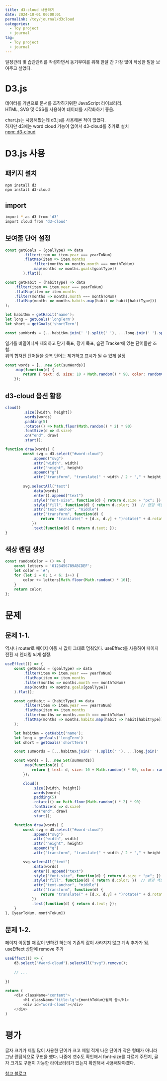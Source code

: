 ```yaml
---
title: d3-cloud 사용하기
date: 2024-10-01 00:00:01
permalink: /toy/journal/d3cloud
categories:
  - Toy project
  - journal
tag:
  - Toy project
  - journal
---
```


일정관리 및 습관관리를 작성하면서 동기부여를 위해 한달 간 가장 많이 작성한 말을 보여주고 싶었다.

# D3.js
데이터를 기반으로 문서를 조작하기위한 JavaScript 라이브러리.<br/>
HTML, SVG 및 CSS를 사용하여 데이터를 시각화하기 좋음.

chart.js는 사용해봤는데 d3.js를 사용해본 적이 없었다.<br/>
하지만 d3에는 word cloud 기능이 없어서 d3-cloud를 추가로 설치<br/>
[npm: d3-cloud](https://www.npmjs.com/package/d3-cloud)

# D3.js 사용
## 패키지 설치
```bash
npm install d3
npm install d3-cloud
```

## import
```bash
import * as d3 from 'd3'
import cloud from 'd3-cloud'
```

## 보여줄 단어 설정
```javascript
const getGoals = (goalType) => data
		.filter(item => item.year === yearToNum)
		.flatMap(item => item.months
		    .filter(months => months.month === monthToNum)
		    .map(months => months.goals[goalType])
		).flat();

const getHabit = (habitType) => data
    .filter(item => item.year === yearToNum)
    .flatMap(item => item.months
    .filter(months => months.month === monthToNum)
    .flatMap(months => months.habits.map(habit => habit[habitType]))
);

let habitNm = getHabit('name');
let long = getGoals('longTerm')
let short = getGoals('shortTerm')

const sumWords = [...habitNm.join(' ').split(' '), ...long.join(' ').split(' '), ...short.join(' ').split(' ')]
```

일기를 비밀이니까 제외하고 단기 목표, 장기 목표, 습관 Tracker에 있는 단어들만 조합.<br/>
위의 합쳐진 단어들을 중복 단어는 제거하고 표시가 될 수 있게 설정

```javascript
const words = [...new Set(sumWords)]
    .map(function(d) {
        return { text: d, size: 10 + Math.random() * 90, color: randomColor() };
    });
```

## d3-cloud 옵션 활용
```javascript
cloud()
		.size([width, height])
		.words(words)
		.padding(5)
		.rotate(() => Math.floor(Math.random() * 2) * 90)
		.fontSize(d => d.size)
		.on("end", draw)
		.start();

function draw(words) {
		const svg = d3.select("#word-cloud")
		    .append("svg")
		    .attr("width", width)
		    .attr("height", height)
		    .append("g")
		    .attr("transform", "translate(" + width / 2 + "," + height / 2 + ")");
		
		svg.selectAll("text")
		    .data(words)
		    .enter().append("text")
		    .style("font-size", function(d) { return d.size + "px"; })
		    .style("fill", function(d) { return d.color; })  // 랜덤 색상 적용
		    .attr("text-anchor", "middle")
		    .attr("transform", function(d) {
		        return "translate(" + [d.x, d.y] + ")rotate(" + d.rotate + ")";
		    })
		    .text(function(d) { return d.text; });
}
```

## 색상 랜덤 생성
```javascript
const randomColor = () => {
    const letters = '0123456789ABCDEF';
    let color = '#';
    for (let i = 0; i < 6; i++) {
        color += letters[Math.floor(Math.random() * 16)];
    }
    return color;
};
```

# 문제
## 문제 1-1.
역시나 router로 페이지 이동 시 값이 그대로 멈춰있다. useEffect를 사용하여 페이지 전환 시 렌더링 되게 설정.

```javascript
useEffect(() => {
    const getGoals = (goalType) => data
        .filter(item => item.year === yearToNum)
        .flatMap(item => item.months
        .filter(months => months.month === monthToNum)
        .map(months => months.goals[goalType])
    ).flat();

    const getHabit = (habitType) => data
        .filter(item => item.year === yearToNum)
        .flatMap(item => item.months
        .filter(months => months.month === monthToNum)
        .flatMap(months => months.habits.map(habit => habit[habitType]))
    );

    let habitNm = getHabit('name');
    let long = getGoals('longTerm')
    let short = getGoals('shortTerm')

    const sumWords = [...habitNm.join(' ').split(' '), ...long.join(' ').split(' '), ...short.join(' ').split(' ')]

    const words = [...new Set(sumWords)]
        .map(function(d) {
            return { text: d, size: 10 + Math.random() * 90, color: randomColor() };
        });

        cloud()
            .size([width, height])
            .words(words)
            .padding(5)
            .rotate(() => Math.floor(Math.random() * 2) * 90)
            .fontSize(d => d.size)
            .on("end", draw)
            .start();

    function draw(words) {
        const svg = d3.select("#word-cloud")
            .append("svg")
            .attr("width", width)
            .attr("height", height)
            .append("g")
            .attr("transform", "translate(" + width / 2 + "," + height / 2 + ")");

        svg.selectAll("text")
            .data(words)
            .enter().append("text")
            .style("font-size", function(d) { return d.size + "px"; })
            .style("fill", function(d) { return d.color; })  // 랜덤 색상 적용
            .attr("text-anchor", "middle")
            .attr("transform", function(d) {
                return "translate(" + [d.x, d.y] + ")rotate(" + d.rotate + ")";
            })
            .text(function(d) { return d.text; });
    }
}, [yearToNum, monthToNum])
```

## 문제 1-2.
페이지 이동할 때 값이 변하긴 하는데 기존의 값이 사라지지 않고 계속 추가가 됨.<br/>
useEffect 상단에 remove 추가

```javascript
useEffect(() => {
    d3.select("#word-cloud").selectAll("svg").remove();
    
    // ...
		
})

return (
    <div className="content">
        <h1 className="title-lg">{monthToNum}월의 꿈</h1>
        <div id="word-cloud"></div>
    </div>
)
```

# 평가
글자 크기가 제일 많이 사용한 단어가 크고 제일 적게 나온 단어가 작은 형태가 아니라 그냥 랜덤식으로 구현을 했다. 나중에 갯수도 확인해서 font-size를 다르게 주던지, 
글자 크기도 구현이 가능한 라이브러리가 있는지 확인해서 사용해봐야겠다.

[참고 블로그](https://velog.io/@taeung/React%EC%97%90%EC%84%9C-d3-cloud-%EB%9D%BC%EC%9D%B4%EB%B8%8C%EB%9F%AC%EB%A6%AC-%EC%82%AC%EC%9A%A9%ED%95%98%EA%B8%B0)

